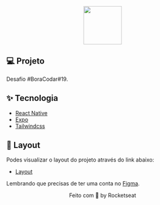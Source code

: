 <p align="center">
<img src="https://imgur.com/NZp5E9p.gif" width="100px" >
</p>

## 💻 Projeto

Desafio #BoraCodar#19.

## ✨ Tecnologia


- [React Native](https://reactnative.dev/)
- [Expo](https://docs.expo.dev/)
- [Tailwindcss](https://tailwindcss.com/)





## 🔖 Layout

Podes visualizar o layout do projeto através do link abaixo:

- [Layout](https://www.figma.com/community/file/1238132190532383264)

Lembrando que precisas de ter uma conta no [Figma](http://figma.com/).


<p align="center">
  Feito com 💜 by Rocketseat
</p>